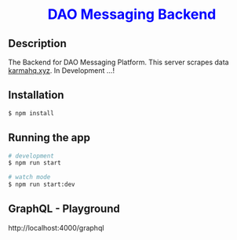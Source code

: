 <div align="center">
  <h1 style="color: blue;">DAO Messaging Backend</h1>
</div>

## Description

The Backend for DAO Messaging Platform. This server scrapes data [karmahq.xyz](https://www.karmahq.xyz/). In Development ...!

## Installation

```bash
$ npm install
```

## Running the app

```bash
# development
$ npm run start

# watch mode
$ npm run start:dev
```

## GraphQL - Playground

http://localhost:4000/graphql
